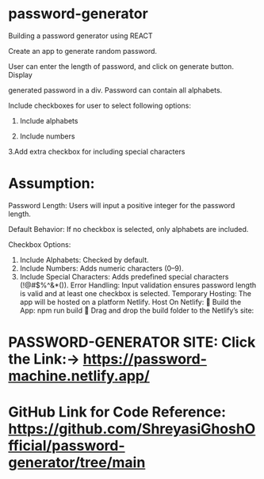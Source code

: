 # password-generator
Building a password generator using REACT

Create an app to generate random password.


 User can enter the length of password, and click on generate button. Display

generated password in a div. Password can contain all alphabets.



Include checkboxes for user to select following options:

1. Include alphabets

2. Include numbers

3.Add extra checkbox for including special characters


# Assumption:
Password Length: Users will input a positive integer for the password length.

Default Behavior: If no checkbox is selected, only alphabets are included.

Checkbox Options:
1.	Include Alphabets: Checked by default.
2.	Include Numbers: Adds numeric characters (0–9).
3.	Include Special Characters: Adds predefined special characters (!@#$%^&*()).
Error Handling: Input validation ensures password length is valid and at least one checkbox is selected.
Temporary Hosting: The app will be hosted on a platform Netlify.
Host On Netlify:
	Build the App: npm run build
	Drag and drop the build folder to the Netlify’s site:
# PASSWORD-GENERATOR SITE: Click the Link:->  https://password-machine.netlify.app/
# GitHub Link for Code Reference:  https://github.com/ShreyasiGhoshOfficial/password-generator/tree/main


 




